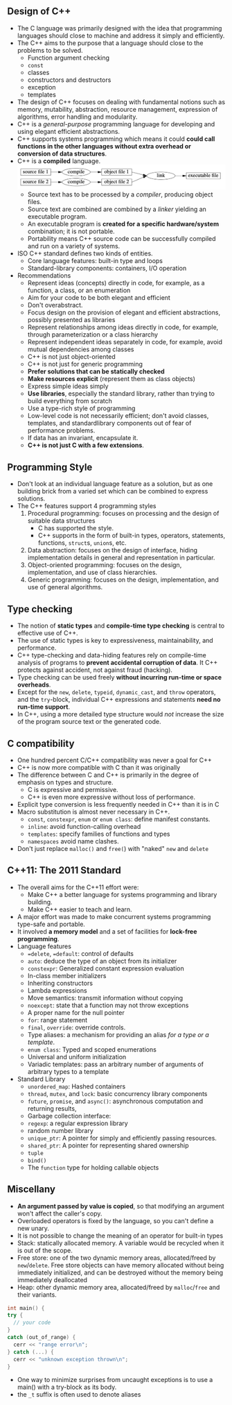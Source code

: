 ## Design of C++
- The C language was primarily designed with the idea that programming languages should close to machine and address it simply and efficiently.
- The C++ aims to the purpose that a language should close to the problems to be solved.
  - Function argument checking
  - `const`
  - classes
  - constructors and destructors
  - exception
  - templates
- The design of C++ focuses on dealing with fundamental notions such as memory, mutability, abstraction, resource management, expression of algorithms, error handling and modularity.
- C++ is a *general-purpose* programming language for developing and using elegant efficient abstractions.
- C++ supports systems programming which means it could **could call functions in the other languages without extra overhead or conversion of data structures**.
- C++ is a **compiled** language.
  ![Compilation](images/Compilation.png)
  - Source text has to be processed by a *compiler*, producing object files.
  - Source text are combined are combined by a *linker* yielding an executable program.
  - An executable program is **created for a specific hardware/system** combination; it is not portable.
  - Portability means C++ source code can be successfully compiled and run on a variety of systems.
- ISO C++ standard defines two kinds of entities.
  - Core language features: built-in type and loops
  - Standard-library components: containers, I/O operation
- Recommendations
  - Represent ideas (concepts) directly in code, for example, as a function, a class, or an enumeration
  - Aim for your code to be both elegant and efficient
  - Don't overabstract.
  - Focus design on the provision of elegant and efficient abstractions, possibly presented as libraries
  - Represent relationships among ideas directly in code, for example, through parameterization or a class hierarchy
  - Represent independent ideas separately in code, for example, avoid mutual dependencies among classes
  - C++ is not just object-oriented
  - C++ is not just for generic programming
  - **Prefer solutions that can be statically checked**
  - **Make resources explicit** (represent them as class objects)
  - Express simple ideas simply
  - **Use libraries**, especially the standard library, rather than trying to build everything from scratch
  - Use a type-rich style of programming
  - Low-level code is not necessarily efficient; don't avoid classes, templates, and standardlibrary components out of fear of performance problems.
  - If data has an invariant, encapsulate it.
  - **C++ is not just C with a few extensions**.

## Programming Style
- Don't look at an individual language feature as a solution, but as one building brick from a varied set which can be combined to express solutions.
- The C++ features support 4 programming styles
  1. Procedural programming: focuses on processing and the design of suitable data structures
      - C has supported the style.
      - C++ supports in the form of built-in types, operators, statements, functions, `struct`s, `union`s, etc.
  2. Data abstraction: focuses on the design of interface, hiding implementation details in general and representation in particular.
  3. Object-oriented programming: focuses on the design, implementation, and use of class hierarchies.
  4. Generic programming: focuses on the design, implementation, and use of general algorithms.
   
## Type checking
- The notion of **static types** and **compile-time type checking** is central to effective use of C++.
- The use of static types is key to expressiveness, maintainability, and performance.
- C++ type-checking and data-hiding features rely on compile-time analysis of programs to **prevent accidental corruption of data**. It C++ protects against accident, not against fraud (hacking).
- Type checking can be used freely **without incurring run-time or space overheads**.
- Except for the `new`, `delete`, `typeid`, `dynamic_cast`, and `throw` operators, and the `try`-block, individual C++ expressions and statements **need no run-time support**.
- In C++, using a more detailed type structure would *not* increase the size of the program source text or the generated code.
  
## C compatibility
- One hundred percent C/C++ compatibility was never a goal for C++
- C++ is now more compatible with C than it was originally
- The difference between C and C++ is primarily in the degree of emphasis on types and structure. 
  - C is expressive and permissive.
  - C++ is even more expressive without loss of performance.
- Explicit type conversion is less frequently needed in C++ than it is in C
- Macro substitution is almost never necessary in C++.
  - `const`, `constexpr`, `enum` or `enum class`: define manifest constants.
  - `inline`: avoid function-calling overhead
  - `templates`: specify families of functions and types
  - `namespaces` avoid name clashes.
- Don't just replace `malloc()` and `free(`) with "naked" `new` and `delete`

## C++11: The 2011 Standard
- The overall aims for the C++11 effort were:
  - Make C++ a better language for systems programming and library building.
  - Make C++ easier to teach and learn.
- A major effort was made to make concurrent systems programming type-safe and portable.
- It involved **a memory model** and a set of facilities for **lock-free programming**.
- Language features
  - `=delete`, `=default`: control of defaults
  - `auto`: deduce the type of an object from its initializer
  - `constexpr`: Generalized constant expression evaluation
  - In-class member initializers
  - Inheriting constructors
  - Lambda expressions
  - Move semantics: transmit information without copying
  - `noexcept`: state that a function may not throw exceptions
  - A proper name for the null pointer
  - `for`: range statement
  - `final`, `override`: override controls.
  - Type aliases: a mechanism for providing an alias *for a type or a template*.
  - `enum class`: Typed and scoped enumerations
  - Universal and uniform initialization
  - Variadic templates: pass an arbitrary number of arguments of arbitrary types to a template
- Standard Library
  - `unordered_map`: Hashed containers
  - `thread`, `mutex`, and `lock`: basic concurrency library components
  - `future`, `promise`, and `async()`: asynchronous computation and returning results,
  - Garbage collection interface:
  - `regexp`: a regular expression library
  - random number library
  - `unique_ptr`: A pointer for simply and efficiently passing resources.
  - `shared_ptr`: A pointer for representing shared ownership
  - `tuple`
  - `bind()`
  - The `function` type for holding callable objects

## Miscellany
- **An argument passed by value is copied**, so that modifying an argument won't affect the caller's copy.
- Overloaded operators is fixed by the language, so you can't define a new unary.
- It is not possible to change the meaning of an operator for built-in types
- Stack: statically allocated memory. A variable would be recycled when it is out of the scope.
- Free store: one of the two dynamic memory areas, allocated/freed by `new`/`delete`. Free store objects can have memory allocated without being immediately initialized, and can be destroyed without the memory being immediately deallocated
- Heap: other dynamic memory area, allocated/freed by `malloc`/`free` and their variants. 
```C++
int main() {
try {
  // your code 
}
catch (out_of_range) {
  cerr << "range error\n";
} catch (...) {
  cerr << "unknown exception thrown\n";
}
```
- One way to minimize surprises from uncaught exceptions is to use a main() with a try-block as its body.
- the `_t` suffix is often used to denote aliases